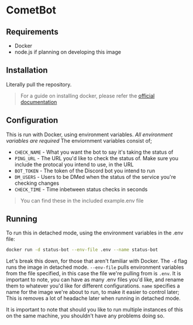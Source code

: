 # CometBot

## Requirements

- Docker
- node.js if planning on developing this image

## Installation

Literally pull the repository.
> For a guide on installing docker, please refer the [official documentation](https://docs.docker.com/docker-for-windows/install/)

## Configuration

This is run with Docker, using environment variables. *All environment variables are required*
The enviornment variables consist of;
* ```CHECK_NAME``` - What you want the bot to say it's taking the status of
* ```PING_URL``` - The URL you'd like to check the status of. Make sure you include the protocal you intend to use, in the URL
* ```BOT_TOKEN``` - The token of the Discord bot you intend to run
* ```DM_USERS``` - Users to be DMed when the status of the service you're checking changes
* ```CHECK_TIME``` - Time inbetween status checks in seconds

> You can find these in the included example.env file

## Running

To run this in detached mode, using the environment variables in the .env file: 
```bash
docker run -d status-bot --env-file .env --name status-bot
```
Let's break this down, for those that aren't familiar with Docker. The ```-d``` flag runs the image in detached mode. ```--env-file``` pulls environment variables from the file specified, in this case the file we're pulling from is ```.env```. It is important to note, you can have as many .env files you'd like, and rename them to whatever you'd like for different configurations. ```name``` specifies a name for the image we're about to run, to make it easier to control later; This is removes a lot of headache later when running in detached mode.

It is important to note that should you like to run multiple instances of this on the same machine, you shouldn't have any problems doing so.
